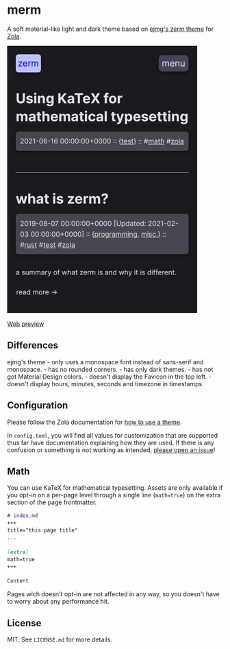 # merm

A soft material-like light and dark theme based on [ejmg's zerm theme](https://github.com/ejmg/zerm) for [Zola](https://getzola.org).

![Screenshot](screenshot.png)

[Web preview](https://annaaurora.eu/)

## Differences

ejmg's theme
	- only uses a monospace font instead of sans-serif and monospace.
	- has no rounded corners.
	- has only dark themes.
	- has not got Material Design colors.
	- doesn't display the Favicon in the top left.
	- doesn't display hours, minutes, seconds and timezone in timestamps

## Configuration

Please follow the Zola documentation for [how to use a
theme](https://www.getzola.org/documentation/themes/installing-and-using-themes/#installing-a-theme).

In `config.toml`, you will find all values for customization that are supported
thus far have documentation explaining how they are used. If there is any confusion or something is not working as intended, [please open an issue](https://codeberg.org/annaaurora/merm/issues)!

## Math

You can use KaTeX for mathematical typesetting.
Assets are only available if you opt-in on a per-page level through
a single line (`math=true`) on the extra section of the page frontmatter.

``` md
# index.md
+++
title="this page title"
...

[extra]
math=true
+++

Content
```

Pages wich doesn't opt-in are not affected in any way, so you doesn't have
to worry about any performance hit.

## License

MIT. See `LICENSE.md` for more details.
